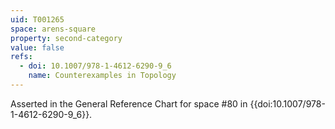 ```yaml
---
uid: T001265
space: arens-square
property: second-category
value: false
refs:
  - doi: 10.1007/978-1-4612-6290-9_6
    name: Counterexamples in Topology
---
```

Asserted in the General Reference Chart for space #80 in
{{doi:10.1007/978-1-4612-6290-9_6}}.
